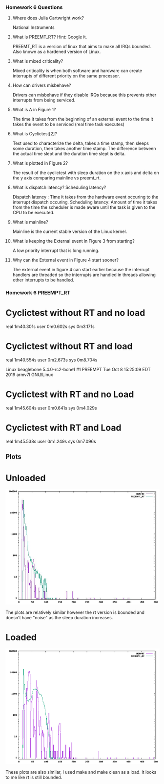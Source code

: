 ### Homework 6 Questions

1. Where does Julia Cartwright work?

    National Instruments

2. What is PREEMT_RT? Hint: Google it.

    PREEMT_RT is a version of linux that aims to make all IRQs bounded. Also known as a hardened version of Linux.

3. What is mixed criticality?

    Mixed criticality is when both software and hardware can create interrupts of different priority on the same processor.

4. How can drivers misbehave?

    Drivers can misbehave if they disable IRQs because this prevents other interrupts from being serviced.

5. What is Δ in Figure 1?

    The time it takes from the beginning of an external event to the time it takes the event to be serviced (real time task executes)

6. What is Cyclictest[2]?

    Test used to characterize the delta, takes a time stamp, then sleeps some duration, then takes another time stamp. The difference between the actual time slept and the duration time slept is delta.

7. What is plotted in Figure 2?

    The result of the cyclictest with sleep duration on the x axis and delta on the y axis comparing mainline vs preemt_rt.

8. What is dispatch latency? Scheduling latency?

    Dispatch latency  : Time it takes from the hardware event occuring to the interrupt dispatch occuring.
    Scheduling latency: Amount of time it takes from the time the scheduler is made aware until the task is given to the CPU to be executed.

9. What is mainline?

    Mainline is the current stable version of the Linux kernel.

10. What is keeping the External event in Figure 3 from starting?

    A low priority interrupt that is long running.

11. Why can the External event in Figure 4 start sooner?

    The external event in figure 4 can start earlier because the interrupt handlers are threaded so the interrupts are handled in threads allowing other interrupts to be handled.

### Homework 6 PREEMPT_RT

# Cyclictest without RT and no load

real	1m40.301s
user	0m0.602s
sys	    0m3.171s

# Cyclictest without RT and load

real	1m40.554s
user	0m2.673s
sys	    0m8.704s

Linux beaglebone 5.4.0-rc2-bone1 #1 PREEMPT Tue Oct 8 15:25:09 EDT 2019 armv7l GNU/Linux

# Cyclictest with RT and no Load

real	1m45.604s
user	0m0.641s
sys   	0m4.029s

# Cyclictest with RT and Load

real	1m45.538s
user	0m1.249s
sys	    0m7.096s

## Plots

# Unloaded

![histogramUnloaded](https://github.com/forstezr/embeddedLinuxClass/blob/master/hw06/unloaded.jpg?raw=true "Unloaded histogram")

The plots are relatively similar however the rt version is bounded and doesn't have "noise" as the sleep duration increases.

# Loaded

![histogramloaded](https://github.com/forstezr/embeddedLinuxClass/blob/master/hw06/loaded.png?raw=true "loaded histogram")

These plots are also similar, I used make and make clean as a load. It looks to me like rt is still bounded.
